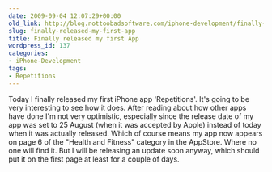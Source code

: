 ```yaml
---
date: 2009-09-04 12:07:29+00:00
old_link: http://blog.nottoobadsoftware.com/iphone-development/finally-released-my-first-app/
slug: finally-released-my-first-app
title: Finally released my first App
wordpress_id: 137
categories:
- iPhone-Development
tags:
- Repetitions
---
```


Today I finally released my first iPhone app 'Repetitions'. It's going to be very interesting to see how it does. After reading about how other apps have done I'm not very optimistic, especially since the release date of my app was set to 25 August (when it was accepted by Apple) instead of today when it was actually released. Which of course means my app now appears on page 6 of the "Health and Fitness" category in the AppStore. Where no one will find it. But I will be releasing an update soon anyway, which should put it on the first page at least for a couple of days.
